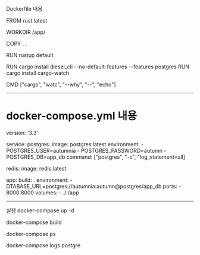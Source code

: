 Dockerfile 내용

  FROM rust:latest
  
  WORKDIR /app/
  
  COPY . .
  
  RUN rustup default
  
  RUN cargo install diesel_cli --no-default-features --features postgres
  RUN cargo install cargo-watch

  CMD ["cargo", "watc", "--why", "--", "echo"]
 
 ---------------------------------------------------------
 
# docker-compose.yml 내용
 
 version: '3.3'
 
 service:
  postgres:
    image: postgres:latest
    environment:
      - POSTGRES_USER=autumnia
      - POSTGRES_PASSWORD=autumn
      - POSTGRES_DB=app_db
    command: ["postgres", "-c", "log_statement=all]
    
   redis:
    image: redis:latest
    
   app:
    build: .
    environment:
      - DTABASE_URL=postgres://autumnia:autumn@postgres/app_db
    ports:
      - 8000:8000
    volumes:
      - ./:/app
 
----------------------------------------------
실행
 docker-compose up -d

 docker-compose build

 docker-compose ps
 
 docker-compose logs postgre
 
